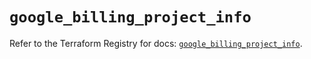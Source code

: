 # `google_billing_project_info`

Refer to the Terraform Registry for docs: [`google_billing_project_info`](https://registry.terraform.io/providers/hashicorp/google/6.27.0/docs/resources/billing_project_info).
